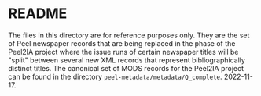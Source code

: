 # README

The files in this directory are for reference purposes only. They are the set of Peel newspaper records that are being replaced in the phase of the Peel2IA project where the issue runs of certain newspaper titles will be "split" between several new XML records that represent bibliographically distinct titles. The canonical set of MODS records for the Peel2IA project can be found in the directory `peel-metadata/metadata/Q_complete`. 2022-11-17.